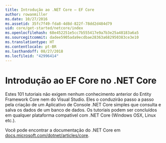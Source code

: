 ```yaml
---
title: Introdução ao .NET Core – EF Core
author: rowanmiller
ms.date: 10/27/2016
ms.assetid: 35fc7f49-fda8-4d8d-822f-78dd2d484d79
uid: core/get-started/netcore/index
ms.openlocfilehash: 68e452251e5cc7b555417e9a7b3e25a48183a6a5
ms.sourcegitcommit: dadee5905ada9ecdbae28363a682950383ce3e10
ms.translationtype: HT
ms.contentlocale: pt-BR
ms.lasthandoff: 08/27/2018
ms.locfileid: "42996414"
---
```

# <a name="getting-started-with-ef-core-on-net-core"></a>Introdução ao EF Core no .NET Core

Estes 101 tutoriais não exigem nenhum conhecimento anterior do Entity Framework Core nem do Visual Studio. Eles o conduzirão passo a passo pela criação de um Aplicativo de Console .NET Core simples que consulta e salva os dados de um banco de dados. Os tutoriais podem ser concluídos em qualquer plataforma compatível com .NET Core (Windows OSX, Linux etc.).

Você pode encontrar a documentação do .NET Core em [docs.microsoft.com/dotnet/articles/core](https://docs.microsoft.com/dotnet/articles/core/).
